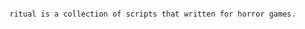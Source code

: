                                                                             ritual is a collection of scripts that written for horror games.
